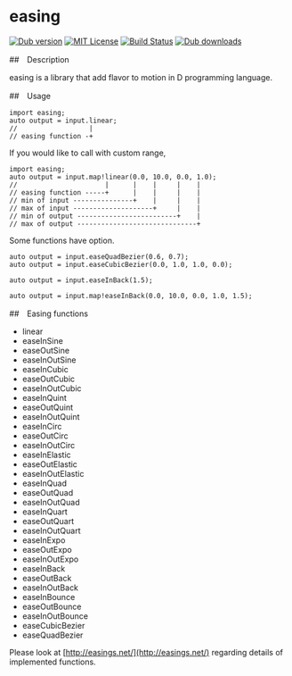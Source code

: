 easing
====

[![Dub version](https://img.shields.io/dub/v/easing.svg)](https://code.dlang.org/packages/easing)
[![MIT License](http://img.shields.io/badge/license-MIT-blue.svg?style=flat)](https://github.com/tanitta/easing/blob/master/LICENSE)
[![Build Status](https://travis-ci.org/tanitta/easing.svg?branch=master)](https://travis-ci.org/tanitta/easing)
[![Dub downloads](https://img.shields.io/dub/dt/easing.svg)](https://code.dlang.org/packages/easing)

##　Description

easing is a library that add flavor to motion in D programming language.

##　Usage
```
import easing;
auto output = input.linear;
//                  |
// easing function -+

```

If you would like to call with custom range, 

```
import easing;
auto output = input.map!linear(0.0, 10.0, 0.0, 1.0);
//                      |      |    |     |    |
// easing function -----+      |    |     |    |
// min of input ---------------+    |     |    |
// max of input --------------------+     |    |
// min of output -------------------------+    |
// max of output ------------------------------+
```

Some functions have option.

```
auto output = input.easeQuadBezier(0.6, 0.7);
auto output = input.easeCubicBezier(0.0, 1.0, 1.0, 0.0);

auto output = input.easeInBack(1.5);
```

```
auto output = input.map!easeInBack(0.0, 10.0, 0.0, 1.0, 1.5);
```

##　Easing functions

- linear
- easeInSine
- easeOutSine
- easeInOutSine
- easeInCubic
- easeOutCubic
- easeInOutCubic
- easeInQuint
- easeOutQuint
- easeInOutQuint
- easeInCirc
- easeOutCirc
- easeInOutCirc
- easeInElastic
- easeOutElastic
- easeInOutElastic
- easeInQuad
- easeOutQuad
- easeInOutQuad
- easeInQuart
- easeOutQuart
- easeInOutQuart
- easeInExpo
- easeOutExpo
- easeInOutExpo
- easeInBack
- easeOutBack
- easeInOutBack
- easeInBounce
- easeOutBounce
- easeInOutBounce
- easeCubicBezier
- easeQuadBezier

Please look at [http://easings.net/](http://easings.net/) regarding details of implemented functions.

